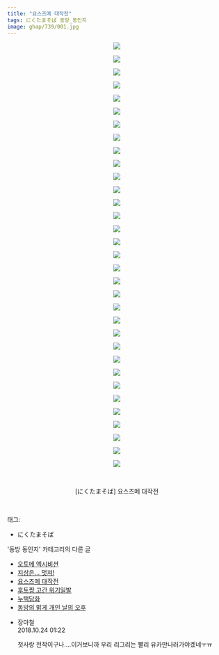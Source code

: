 ```yaml
---
title: "요스즈메 대작전"
tags: にくたまそば 동방_동인지
image: ghap/739/001.jpg
---
```

<div class="article">
<p style="text-align: center; clear: none; float: none;"><img src="{{ site.nasurl }}/ghap/739/001.jpg"/></p>
<p style="text-align: center; clear: none; float: none;"><img src="{{ site.nasurl }}/ghap/739/002.jpg"/></p>
<p style="text-align: center; clear: none; float: none;"><img src="{{ site.nasurl }}/ghap/739/003.jpg"/></p>
<p style="text-align: center; clear: none; float: none;"><img src="{{ site.nasurl }}/ghap/739/004.jpg"/></p>
<p style="text-align: center; clear: none; float: none;"><img src="{{ site.nasurl }}/ghap/739/005.jpg"/></p>
<p style="text-align: center; clear: none; float: none;"><img src="{{ site.nasurl }}/ghap/739/006.jpg"/></p>
<p style="text-align: center; clear: none; float: none;"><img src="{{ site.nasurl }}/ghap/739/007.jpg"/></p>
<p style="text-align: center; clear: none; float: none;"><img src="{{ site.nasurl }}/ghap/739/008.jpg"/></p>
<p style="text-align: center; clear: none; float: none;"><img src="{{ site.nasurl }}/ghap/739/009.jpg"/></p>
<p style="text-align: center; clear: none; float: none;"><img src="{{ site.nasurl }}/ghap/739/010.jpg"/></p>
<p style="text-align: center; clear: none; float: none;"><img src="{{ site.nasurl }}/ghap/739/011.jpg"/></p>
<p style="text-align: center; clear: none; float: none;"><img src="{{ site.nasurl }}/ghap/739/012.jpg"/></p>
<p style="text-align: center; clear: none; float: none;"><img src="{{ site.nasurl }}/ghap/739/013.jpg"/></p>
<p style="text-align: center; clear: none; float: none;"><img src="{{ site.nasurl }}/ghap/739/014.jpg"/></p>
<p style="text-align: center; clear: none; float: none;"><img src="{{ site.nasurl }}/ghap/739/015.jpg"/></p>
<p style="text-align: center; clear: none; float: none;"><img src="{{ site.nasurl }}/ghap/739/016.jpg"/></p>
<p style="text-align: center; clear: none; float: none;"><img src="{{ site.nasurl }}/ghap/739/017.jpg"/></p>
<p style="text-align: center; clear: none; float: none;"><img src="{{ site.nasurl }}/ghap/739/018.jpg"/></p>
<p style="text-align: center; clear: none; float: none;"><img src="{{ site.nasurl }}/ghap/739/019.jpg"/></p>
<p style="text-align: center; clear: none; float: none;"><img src="{{ site.nasurl }}/ghap/739/020.jpg"/></p>
<p style="text-align: center; clear: none; float: none;"><img src="{{ site.nasurl }}/ghap/739/021.jpg"/></p>
<p style="text-align: center; clear: none; float: none;"><img src="{{ site.nasurl }}/ghap/739/022.jpg"/></p>
<p style="text-align: center; clear: none; float: none;"><img src="{{ site.nasurl }}/ghap/739/023.jpg"/></p>
<p style="text-align: center; clear: none; float: none;"><img src="{{ site.nasurl }}/ghap/739/024.jpg"/></p>
<p style="text-align: center; clear: none; float: none;"><img src="{{ site.nasurl }}/ghap/739/025.jpg"/></p>
<p style="text-align: center; clear: none; float: none;"><img src="{{ site.nasurl }}/ghap/739/026.jpg"/></p>
<p style="text-align: center; clear: none; float: none;"><img src="{{ site.nasurl }}/ghap/739/027.jpg"/></p>
<p style="text-align: center; clear: none; float: none;"><img src="{{ site.nasurl }}/ghap/739/028.jpg"/></p>
<p style="text-align: center; clear: none; float: none;"><img src="{{ site.nasurl }}/ghap/739/029.jpg"/></p>
<p style="text-align: center; clear: none; float: none;"><img src="{{ site.nasurl }}/ghap/739/030.jpg"/></p>
<p style="text-align: center; clear: none; float: none;"><img src="{{ site.nasurl }}/ghap/739/031.jpg"/></p>
<p style="text-align: center; clear: none; float: none;"><img src="{{ site.nasurl }}/ghap/739/032.jpg"/></p>
<p style="text-align: center; clear: none; float: none;"><img src="{{ site.nasurl }}/ghap/739/033.jpg"/></p>
<p style="text-align: center; clear: none; float: none;"><br/></p>
<p style="text-align: center; clear: none; float: none;">[にくたまそば] 요스즈메 대작전</p>
<p><br/></p>
</div><div class="tagTrail">
<p>태그: </p>
<ul>
<li>にくたまそば</li>
</ul>
</div><div class="another">
<p>'동방 동인지' 카테고리의 다른 글</p>
<ul>
<li><a href="/2016-07-07-ghap_741">오토메 엑시비션</a></li>
<li><a href="/2016-07-07-ghap_740">지상은... 멋져!</a></li>
<li><a href="/2016-07-07-ghap_739">요스즈메 대작전</a></li>
<li><a href="/2016-07-07-ghap_738">후토쨩 고간 위기일발</a></li>
<li><a href="/2016-07-07-ghap_737">누택담화</a></li>
<li><a href="/2016-07-07-ghap_736">동방의 맑게 개인 날의 오후</a></li>
</ul>
</div><div class="cb_module cb_fluid">
<div class="cb_wrt cb_profile">
<div class="comment">
<ul>
<li class="cb_thumb_off" id="comment15361047">
<div class="cb_comment_area">
<div class="cb_info_area">
<div class="cb_section">
<span class="cb_nick_name">장마철</span>
</div>
<div class="cb_section">
<span class="cb_date">2018.10.24 01:22 </span>
</div>
</div>
<div class="cb_dsc_comment">
<p class="cb_dsc">
											첫사랑 전작이구나....이거보니까 우리 리그리는 빨리 유카만나러가야겠네ㅜㅠ
										</p>
</div>
</div></li>
</ul>
</div>
</div><!-- commentList close -->
</div>